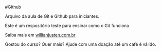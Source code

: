 #Github

Arquivo da aula de Git e Github para iniciantes.

Este é um respositório teste para ensinar como o Git funciona

Saiba mais em [willianjusten.com.br](http://willianjusten.com.br)

Gostou do curso? Quer mais? Ajude com uma doação até um café é válido.